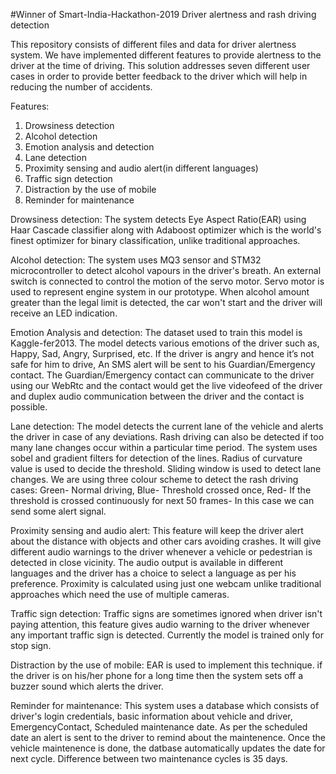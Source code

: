 #Winner of Smart-India-Hackathon-2019
Driver alertness and rash driving detection

This repository consists of different files and data for driver alertness system.
We have implemented different features to provide alertness to the driver at the time of driving.
This solution addresses seven different user cases in order to provide better feedback to the driver which will help in reducing the number of accidents.

Features:
1) Drowsiness detection
2) Alcohol detection
3) Emotion analysis and detection
4) Lane detection
5) Proximity sensing and audio alert(in different languages)
6) Traffic sign detection 
7) Distraction by the use of mobile
8) Reminder for maintenance

Drowsiness detection:
The system detects Eye Aspect Ratio(EAR) using Haar Cascade classifier along with Adaboost optimizer which is the world's finest optimizer for binary classification, unlike traditional approaches.

Alcohol detection:
The system uses MQ3 sensor and STM32 microcontroller to detect alcohol vapours in the driver's breath. An external switch is connected to control the motion of the servo motor. Servo motor is used to represent engine system in our prototype. When alcohol amount greater than the legal limit is detected, the car won't start and the driver will receive an LED indication.
 
Emotion Analysis and detection:
The dataset used to train this model is Kaggle-fer2013. The model detects various emotions of the driver such as, Happy, Sad, Angry, Surprised, etc. If the driver is angry and hence it’s not safe for him to drive, An SMS alert will be sent to his Guardian/Emergency contact. The Guardian/Emergency contact can communicate to the driver using our WebRtc and the contact would get the live videofeed of the driver and duplex audio communication between the driver and the contact is possible.

Lane detection:
The model detects the current lane of the vehicle and alerts the driver in case of any deviations. Rash driving can also be detected if too many lane changes occur within a particular time period. 
The system uses sobel and gradient filters for detection of the lines. Radius of curvature value is used to decide the threshold. Sliding window is used to detect lane changes. We are using three colour scheme to detect the rash driving cases:
Green- Normal driving, Blue- Threshold crossed once, Red- If the threshold is crossed continuously for next 50 frames- In this case we can send some alert signal.

Proximity sensing and audio alert:
This feature will keep the driver alert about the distance with objects and other cars avoiding crashes. It will give different audio warnings to the driver whenever a vehicle or pedestrian is detected in close vicinity. The audio output is available in different languages and the driver has a choice to select a language as per his preference. Proximity is calculated using just one webcam unlike traditional approaches which need the use of multiple cameras.

Traffic sign detection:
Traffic signs are sometimes ignored when driver isn't paying attention, this feature gives audio warning to the driver whenever any important traffic sign is detected. Currently the model is trained only for stop sign.

Distraction by the use of mobile:
EAR is used to implement this technique. if the driver is on his/her phone for a long time then the system sets off a buzzer sound which alerts the driver.

Reminder for maintenance:
This system uses a database which consists of driver's login credentials, basic information about vehicle and driver, EmergencyContact, Scheduled maintenance date. As per the scheduled date an alert is sent to the driver to remind about the maintenence. Once the vehicle maintenence is done, the datbase automatically updates the date for next cycle. Difference between two maintenance cycles is 35 days.
